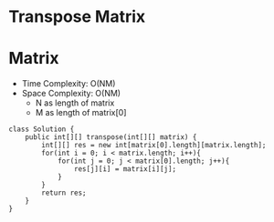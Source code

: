 # Transpose Matrix
# Matrix
* Time Complexity: O(NM)
* Space Complexity: O(NM)
	* N as length of matrix
    * M as length of matrix[0]
```
class Solution {
    public int[][] transpose(int[][] matrix) {
        int[][] res = new int[matrix[0].length][matrix.length];
        for(int i = 0; i < matrix.length; i++){
            for(int j = 0; j < matrix[0].length; j++){
                res[j][i] = matrix[i][j];
            }
        }
        return res;
    }
}
```
